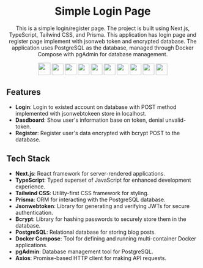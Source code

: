 <h1 align='center'>
Simple Login Page
</h1>
<p align='center'>
This is a simple login/register page. The project is built using Next.js, TypeScript, Tailwind CSS, and Prisma. This application has login page and register page implement with jsonweb token and encrypted database. The application uses PostgreSQL as the database, managed through Docker Compose with pgAdmin for database management.
</p>
<p align='center'>
<img src="https://img.shields.io/badge/next%20js-000000?style=for-the-badge&logo=nextdotjs&logoColor=white" height="32"/>
  <img src="https://img.shields.io/badge/TypeScript-007ACC?style=for-the-badge&logo=typescript&logoColor=white" height="30"/>
  <img src="https://img.shields.io/badge/Prisma-3982CE?style=for-the-badge&logo=Prisma&logoColor=white" height="30"/>
  <img src="https://img.shields.io/badge/axios-671ddf?&style=for-the-badge&logo=axios&logoColor=white" height="30"/>
  <img src="https://img.shields.io/badge/PostgreSQL-316192?style=for-the-badge&logo=postgresql&logoColor=white" height="30"/>
  <img src="https://img.shields.io/badge/Tailwind_CSS-38B2AC?style=for-the-badge&logo=tailwind-css&logoColor=white" height="30"/>
  <img src="https://img.shields.io/badge/HTML5-E34F26?style=for-the-badge&logo=html5&logoColor=white"  height="30"/>
  <img src="https://img.shields.io/badge/Docker-2CA5E0?style=for-the-badge&logo=docker&logoColor=white"  height="30"/>
  <img src="https://img.shields.io/badge/VSCode-0078D4?style=for-the-badge&logo=visual%20studio%20code&logoColor=white" height="30"/>
  <img src="https://img.shields.io/badge/JWT-black?style=for-the-badge&logo=JSON%20web%20tokens" height="30"/>
  

</p>

## Features

- **Login**: Login to existed account on database with POST method implemented with jsonwebtokeen store in localhost.
- **Dasdboard**: Show user's information base on token, denial unvalid-token.
- **Register**: Register user's data encrypted with bcrypt POST to the database.

## Tech Stack

- **Next.js**: React framework for server-rendered applications.
- **TypeScript**: Typed superset of JavaScript for enhanced development experience.
- **Tailwind CSS**: Utility-first CSS framework for styling.
- **Prisma**: ORM for interacting with the PostgreSQL database.
- **Jsonwebtoken**: Library for generating and verifying JWTs for secure authentication.
- **Bcrypt**: Library for hashing passwords to securely store them in the database.
- **PostgreSQL**: Relational database for storing blog posts.
- **Docker Compose**: Tool for defining and running multi-container Docker applications.
- **pgAdmin**: Database management tool for PostgreSQL.
- **Axios**: Promise-based HTTP client for making API requests.
